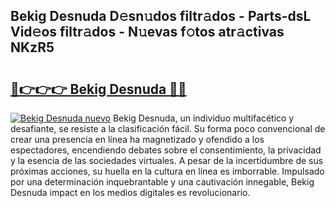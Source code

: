 ## Bekig Desnuda D𝚎sn𝚞dos filtr𝚊dos - Parts-dsL Vid𝚎os filtr𝚊dos - N𝚞evas f𝚘tos atr𝚊ctivas NKzR5

# <h2><a href="http://mb5mtk.tromn.icu/?c=Bekig+Desnuda">🔗👉👉👉 Bekig Desnuda 🔗🔗</a></h2>

[![Bekig Desnuda nuevo](https://i.imgur.com/pEAQMta.gif)](http://mb5mtk.tromn.icu/?c=Bekig+Desnuda)
Bekig Desnuda, un individuo multifacético y desafiante, se resiste a la clasificación fácil. Su forma poco convencional de crear una presencia en línea ha magnetizado y ofendido a los espectadores, encendiendo debates sobre el consentimiento, la privacidad y la esencia de las sociedades virtuales. A pesar de la incertidumbre de sus próximas acciones, su huella en la cultura en línea es imborrable. Impulsado por una determinación inquebrantable y una cautivación innegable, Bekig Desnuda impact en los medios digitales es revolucionario.
